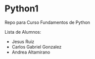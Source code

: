 # Python1
Repo para Curso Fundamentos de Python

Lista de Alumnos:
- Jesus Ruiz 
- Carlos Gabriel Gonzalez
- Andrea Altamirano
